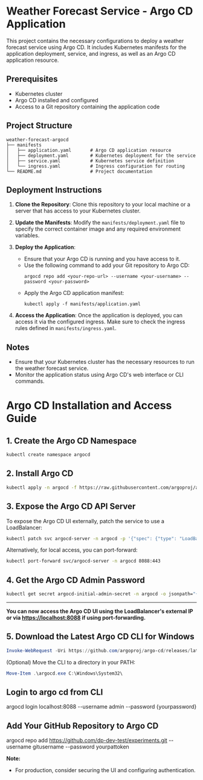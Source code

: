 # Weather Forecast Service - Argo CD Application

This project contains the necessary configurations to deploy a weather forecast service using Argo CD. It includes Kubernetes manifests for the application deployment, service, and ingress, as well as an Argo CD application resource.

## Prerequisites

- Kubernetes cluster
- Argo CD installed and configured
- Access to a Git repository containing the application code

## Project Structure

```
weather-forecast-argocd
├── manifests
│   ├── application.yaml       # Argo CD application resource
│   ├── deployment.yaml        # Kubernetes deployment for the service
│   ├── service.yaml           # Kubernetes service definition
│   └── ingress.yaml           # Ingress configuration for routing
└── README.md                  # Project documentation
```

## Deployment Instructions

1. **Clone the Repository**: Clone this repository to your local machine or a server that has access to your Kubernetes cluster.

2. **Update the Manifests**: Modify the `manifests/deployment.yaml` file to specify the correct container image and any required environment variables.

3. **Deploy the Application**:
   - Ensure that your Argo CD is running and you have access to it.
   - Use the following command to add your Git repository to Argo CD:
     ```
     argocd repo add <your-repo-url> --username <your-username> --password <your-password>
     ```
   - Apply the Argo CD application manifest:
     ```
     kubectl apply -f manifests/application.yaml
     ```

4. **Access the Application**: Once the application is deployed, you can access it via the configured ingress. Make sure to check the ingress rules defined in `manifests/ingress.yaml`.

## Notes

- Ensure that your Kubernetes cluster has the necessary resources to run the weather forecast service.
- Monitor the application status using Argo CD's web interface or CLI commands.

# Argo CD Installation and Access Guide

## 1. Create the Argo CD Namespace

```sh
kubectl create namespace argocd
```

## 2. Install Argo CD

```sh
kubectl apply -n argocd -f https://raw.githubusercontent.com/argoproj/argo-cd/stable/manifests/install.yaml
```

## 3. Expose the Argo CD API Server

To expose the Argo CD UI externally, patch the service to use a LoadBalancer:

```sh
kubectl patch svc argocd-server -n argocd -p '{"spec": {"type": "LoadBalancer"}}'
```

Alternatively, for local access, you can port-forward:

```sh
kubectl port-forward svc/argocd-server -n argocd 8088:443
```

## 4. Get the Argo CD Admin Password

```sh
kubectl get secret argocd-initial-admin-secret -n argocd -o jsonpath="{.data.password}" | base64 -d
```
---

**You can now access the Argo CD UI using the LoadBalancer's external IP or via [https://localhost:8088](https://localhost:8088) if using port-forwarding.**

## 5. Download the Latest Argo CD CLI for Windows

```powershell
Invoke-WebRequest -Uri https://github.com/argoproj/argo-cd/releases/latest/download/argocd-windows-amd64.exe -OutFile argocd.exe
```

(Optional) Move the CLI to a directory in your PATH:

```powershell
Move-Item .\argocd.exe C:\Windows\System32\
```

## Login to argo cd from CLI
argocd login localhost:8088 --username admin --password {yourpassword}

## Add Your GitHub Repository to Argo CD
argocd repo add https://github.com/dp-dev-test/experiments.git --username gitusername --password yourpattoken

**Note:**  
- For production, consider securing the UI and configuring authentication.